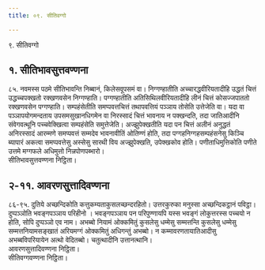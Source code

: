 ```yaml
---
title: ०९. सीतिवग्गो

---
```

९. सीतिवग्गो  


## १. सीतिभावसुत्तवण्णना

८५. नवमस्स पठमे सीतिभावन्ति निब्बानं, किलेसवूपसमं वा। निग्गण्हातीति अच्चारद्धवीरियतादीहि उद्धतं चित्तं उद्धच्चपक्खतो रक्खणवसेन निग्गण्हाति। पग्गण्हातीति अतिसिथिलवीरियतादीहि लीनं चित्तं कोसज्जपाततो रक्खणवसेन पग्गण्हाति। सम्पहंसेतीति समप्पवत्तचित्तं तथापवत्तियं पञ्ञाय तोसेति उत्तेजेति वा। यदा वा पञ्ञापयोगमन्दताय उपसमसुखानधिगमेन वा निरस्सादं चित्तं भावनाय न पक्खन्दति, तदा जातिआदीनि संवेगवत्थूनि पच्चवेक्खित्वा सम्पहंसेति समुत्तेजेति। अज्झुपेक्खतीति यदा पन चित्तं अलीनं अनुद्धतं अनिरस्सादं आरम्मणे समप्पवत्तं सम्मदेव भावनावीतिं ओतिण्णं होति, तदा पग्गहनिग्गहसम्पहंसनेसु किञ्चि ब्यापारं अकत्वा समप्पवत्तेसु अस्सेसु सारथी विय अज्झुपेक्खति, उपेक्खकोव होति। पणीताधिमुत्तिकोति पणीते उत्तमे मग्गफले अधिमुत्तो निन्नपोणपब्भारो।  
सीतिभावसुत्तवण्णना निट्ठिता।  


## २-११. आवरणसुत्तादिवण्णना

८६-९५. दुतिये अच्छन्दिकोति कत्तुकम्यताकुसलच्छन्दरहितो। उत्तरकुरुका मनुस्सा अच्छन्दिकट्ठानं पविट्ठा। दुप्पञ्ञोति भवङ्गपञ्ञाय परिहीनो । भवङ्गपञ्ञाय पन परिपुण्णायपि यस्स भवङ्गं लोकुत्तरस्स पच्चयो न होति, सोपि दुप्पञ्ञो एव नाम। अभब्बो नियामं ओक्कमितुं कुसलेसु धम्मेसु सम्मत्तन्ति कुसलेसु धम्मेसु सम्मत्तनियामसङ्खातं अरियमग्गं ओक्कमितुं अधिगन्तुं अभब्बो। न कम्मावरणतायातिआदीसु अभब्बविपरियायेन अत्थो वेदितब्बो। चतुत्थादीनि उत्तानत्थानि।  
आवरणसुत्तादिवण्णना निट्ठिता।  
सीतिवग्गवण्णना निट्ठिता।  